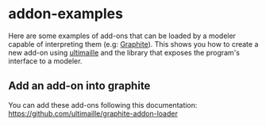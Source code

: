 # addon-examples

Here are some examples of add-ons that can be loaded by a modeler capable of interpreting them (e.g: [Graphite](https://github.com/BrunoLevy/GraphiteThree)). This shows you how to create a new add-on using [ultimaille](https://github.com/ultimaille) and the library that exposes the program's interface to a modeler.

## Add an add-on into graphite

You can add these add-ons following this documentation: https://github.com/ultimaille/graphite-addon-loader